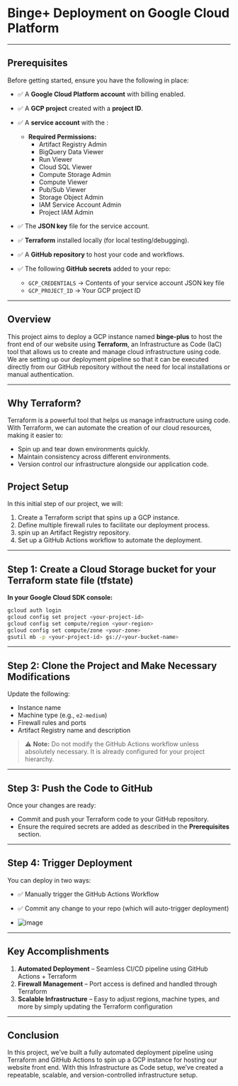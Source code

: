 # Binge+ Deployment on Google Cloud Platform

---

## Prerequisites

Before getting started, ensure you have the following in place:

- ✅ A **Google Cloud Platform account** with billing enabled.
- ✅ A **GCP project** created with a **project ID**.
- ✅ A **service account** with the :

  - **Required Permissions:**  
    - Artifact Registry Admin  
    - BigQuery Data Viewer  
    - Run Viewer  
    - Cloud SQL Viewer  
    - Compute Storage Admin  
    - Compute Viewer  
    - Pub/Sub Viewer  
    - Storage Object Admin  
    - IAM Service Account Admin
    - Project IAM Admin

- ✅ The **JSON key** file for the service account.
- ✅ **Terraform** installed locally (for local testing/debugging).
- ✅ A **GitHub repository** to host your code and workflows.
- ✅ The following **GitHub secrets** added to your repo:
  - `GCP_CREDENTIALS` → Contents of your service account JSON key file
  - `GCP_PROJECT_ID` → Your GCP project ID

---

## Overview

This project aims to deploy a GCP instance named **binge-plus** to host the front end of our website using **Terraform**, an Infrastructure as Code (IaC) tool that allows us to create and manage cloud infrastructure using code. We are setting up our deployment pipeline so that it can be executed directly from our GitHub repository without the need for local installations or manual authentication.

---

## Why Terraform?

Terraform is a powerful tool that helps us manage infrastructure using code. With Terraform, we can automate the creation of our cloud resources, making it easier to:

- Spin up and tear down environments quickly.  
- Maintain consistency across different environments.  
- Version control our infrastructure alongside our application code.

## Project Setup

In this initial step of our project, we will:

1. Create a Terraform script that spins up a GCP instance.  
2. Define multiple firewall rules to facilitate our deployment process.  
3. spin up an Artifact Registry repository.
4. Set up a GitHub Actions workflow to automate the deployment.

---

## Step 1: Create a Cloud Storage bucket for your Terraform state file (tfstate)

**In your Google Cloud SDK console:**

```bash
gcloud auth login
gcloud config set project <your-project-id>
gcloud config set compute/region <your-region>
gcloud config set compute/zone <your-zone>
gsutil mb -p <your-project-id> gs://<your-bucket-name>
```

---

## Step 2: Clone the Project and Make Necessary Modifications

Update the following:

- Instance name  
- Machine type (e.g., `e2-medium`)  
- Firewall rules and ports
- Artifact Registry name and description

> ⚠️ **Note:** Do not modify the GitHub Actions workflow unless absolutely necessary. It is already configured for your project hierarchy.

---

## Step 3: Push the Code to GitHub

Once your changes are ready:

- Commit and push your Terraform code to your GitHub repository.  
- Ensure the required secrets are added as described in the **Prerequisites** section.

---

## Step 4: Trigger Deployment

You can deploy in two ways:

- ✅ Manually trigger the GitHub Actions Workflow  
- ✅ Commit any change to your repo (which will auto-trigger deployment)

- ![image](https://github.com/user-attachments/assets/42d86201-497f-44d9-97bd-c59d43117d2c)


---

## Key Accomplishments

1. **Automated Deployment** – Seamless CI/CD pipeline using GitHub Actions + Terraform  
2. **Firewall Management** – Port access is defined and handled through Terraform  
3. **Scalable Infrastructure** – Easy to adjust regions, machine types, and more by simply updating the Terraform configuration

---

## Conclusion

In this project, we’ve built a fully automated deployment pipeline using Terraform and GitHub Actions to spin up a GCP instance for hosting our website front end. With this Infrastructure as Code setup, we’ve created a repeatable, scalable, and version-controlled infrastructure setup.
